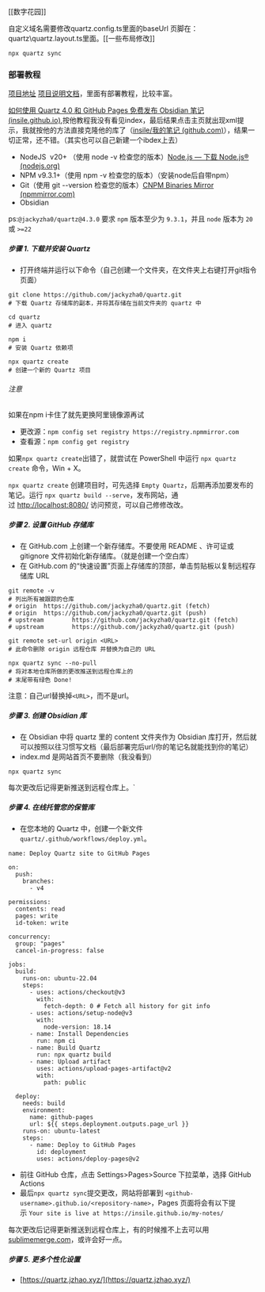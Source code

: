 [[数字花园]]

自定义域名需要修改quartz.config.ts里面的baseUrl
页脚在：quartz\quartz.layout.ts里面。[[一些布局修改]]
```
npx quartz sync
````
### 部署教程
[项目地址](https://github.com/jackyzha0/quartz)
[项目说明文档](https://quartz.jzhao.xyz/)，里面有部署教程，比较丰富。

[如何使用 Quartz 4.0 和 GitHub Pages 免费发布 Obsidian 笔记 (insile.github.io)](https://insile.github.io/my-notes/%E7%AC%94%E8%AE%B0/%E5%85%AC%E5%85%B1%E7%AC%94%E8%AE%B0%E5%BA%93/%E5%A6%82%E4%BD%95%E4%BD%BF%E7%94%A8-Quartz-4.0-%E5%92%8C-GitHub-Pages-%E5%85%8D%E8%B4%B9%E5%8F%91%E5%B8%83-Obsidian-%E7%AC%94%E8%AE%B0#:~:text=%E4%B8%8B%E8%BD%BD%E5%B9%B6%E5%AE%89%E8%A3%85%20Quartz%20%E6%89%93%E5%BC%80%E7%BB%88%E7%AB%AF%E5%B9%B6%E8%BF%90%E8%A1%8C%E4%BB%A5%E4%B8%8B%E5%91%BD%E4%BB%A4%20git%20clone%20github.com%2Fjackyzha0%2Fquartz.git%20%23%20%E4%B8%8B%E8%BD%BD,relative%20paths%20%23%20Obsidian%20%E8%B7%AF%E5%BE%84%E8%AE%BE%E7%BD%AE%20You%27re%20all%20set%21),按他教程我没有看见index，最后结果点击主页就出现xml提示，我就按他的方法直接克隆他的库了（[insile/我的笔记 (github.com)](https://github.com/insile/my-notes)），结果一切正常，还不错。（其实也可以自己新建一个ibdex上去）


- NodeJS  v20+ （使用 node -v 检查您的版本）[Node.js — 下载 Node.js® (nodejs.org)](https://nodejs.org/zh-cn/download/prebuilt-installer)
- NPM v9.3.1+（使用 npm -v 检查您的版本）（安装node后自带npm）
- Git（使用 git --version 检查您的版本）[CNPM Binaries Mirror (npmmirror.com)](https://registry.npmmirror.com/binary.html?path=git-for-windows/)
- Obsidian

ps:`@jackyzha0/quartz@4.3.0` 要求 `npm` 版本至少为 `9.3.1`，并且 `node` 版本为 `20` 或 `>=22`
##### 步骤 1. 下载并安装 Quartz

- 打开终端并运行以下命令（自己创建一个文件夹，在文件夹上右键打开git指令页面）
```
git clone https://github.com/jackyzha0/quartz.git
# 下载 Quartz 存储库的副本，并将其存储在当前文件夹的 quartz 中
 
cd quartz
# 进入 quartz
 
npm i
# 安装 Quartz 依赖项
 
npx quartz create
# 创建一个新的 Quartz 项目
````

###### 注意
如果在npm i卡住了就先更换阿里镜像源再试

- 更改源：`npm config set registry https://registry.npmmirror.com`
- 查看源：`npm config get registry`

如果`npx quartz create`出错了，就尝试在 PowerShell 中运行 `npx quartz create` 命令，Win + X。

`npx quartz create` 创建项目时，可先选择 `Empty Quartz`，后期再添加要发布的笔记。运行 `npx quartz build --serve`，发布网站，通过 [http://localhost:8080/](http://localhost:8080/) 访问预览，可以自己修修改改。
##### 步骤 2. 设置 GitHub 存储库

- 在 GitHub.com 上创建一个新存储库。不要使用 README 、许可证或 gitignore 文件初始化新存储库。（就是创建一个空白库）
- 在 GitHub.com 的“快速设置”页面上存储库的顶部，单击剪贴板以复制远程存储库 URL

```
git remote -v
# 列出所有被跟踪的仓库
# origin  https://github.com/jackyzha0/quartz.git (fetch)
# origin  https://github.com/jackyzha0/quartz.git (push)
# upstream        https://github.com/jackyzha0/quartz.git (fetch)
# upstream        https://github.com/jackyzha0/quartz.git (push)
 
git remote set-url origin <URL>
# 此命令删除 origin 远程仓库 并替换为自己的 URL
 
npx quartz sync --no-pull
# 将对本地仓库所做的更改推送到远程仓库上的
# 末尾带有绿色 Done! 
````

注意：自己url替换掉`<URL>`，而不是url。

##### 步骤 3. 创建 Obsidian 库

- 在 Obsidian 中将 quartz 里的 content 文件夹作为 Obsidian 库打开，然后就可以按照以往习惯写文档（最后部署完后url/你的笔记名就能找到你的笔记）
- index.md 是网站首页不要删除（我没看到）

```
npx quartz sync
````

每次更改后记得更新推送到远程仓库上。`

##### 步骤 4. 在线托管您的保管库

- 在您本地的 Quartz 中，创建一个新文件`quartz/.github/workflows/deploy.yml`。


```
name: Deploy Quartz site to GitHub Pages
 
on:
  push:
    branches:
      - v4
 
permissions:
  contents: read
  pages: write
  id-token: write
 
concurrency:
  group: "pages"
  cancel-in-progress: false
 
jobs:
  build:
    runs-on: ubuntu-22.04
    steps:
      - uses: actions/checkout@v3
        with:
          fetch-depth: 0 # Fetch all history for git info
      - uses: actions/setup-node@v3
        with:
          node-version: 18.14
      - name: Install Dependencies
        run: npm ci
      - name: Build Quartz
        run: npx quartz build
      - name: Upload artifact
        uses: actions/upload-pages-artifact@v2
        with:
          path: public
 
  deploy:
    needs: build
    environment:
      name: github-pages
      url: ${{ steps.deployment.outputs.page_url }}
    runs-on: ubuntu-latest
    steps:
      - name: Deploy to GitHub Pages
        id: deployment
        uses: actions/deploy-pages@v2
````

- 前往 GitHub 仓库，点击 Settings>Pages>Source 下拉菜单，选择 GitHub Actions
- 最后`npx quartz sync`提交更改，网站将部署到 `<github-username>.github.io/<repository-name>`，Pages 页面将会有以下提示 `Your site is live at https://insile.github.io/my-notes/`

每次更改后记得更新推送到远程仓库上，有的时候推不上去可以用[sublimemerge.com](https://www.sublimemerge.com/)，或许会好一点。

##### 步骤 5. 更多个性化设置

- [https://quartz.jzhao.xyz/](https://quartz.jzhao.xyz/)